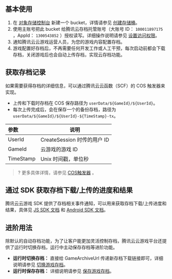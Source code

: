 ##  基本使用

1. 在 [对象存储控制台](https://console.cloud.tencent.com/cos5/bucket) 新建一个 bucket，详情请参见 [创建存储桶](https://cloud.tencent.com/document/product/436/13309)。
2. 使用主账号把此 bucket 给腾讯云存档托管账号（大账号 ID：  `100011897175` ，AppId：  `1300543852`  ）授权读写。详细操作说明请参见 [设置访问权限](https://cloud.tencent.com/document/product/436/13315#.E5.8D.95.E4.B8.AA.E6.8E.88.E6.9D.83)。
3. 通知腾讯云云游戏运营人员，为您的游戏内容配置存档。
4. 游戏配置好存档后，不再需要任何开发工作或人工干预，每次启动前都会下载存档，关闭游戏后也会自动上传存档，实现云存档功能。

## 获取存档记录
如果需要获得存档的详细信息，可以通过腾讯云云函数（SCF）的 COS 触发器来实现。
- 上传和下载时存档在 COS 保存路径为 `userData/${GameId}/${UserId}`。
- 每次上传完成后，会在保存一个的备份存档，路径为 `userData/${GameId}/${UserId}-${TimeStamp}-tx`。

| 参数      | 说明                        |
| :-------- | --------------------------- |
| UserId    | CreateSession 时传的用户 ID |
| GameId    | 云游戏的游戏 ID             |
| TimeStamp | Unix 时间戳，单位秒         |

>? 更多具体详情，请参见 [COS触发器](https://cloud.tencent.com/document/product/583/9707) 。

## 通过 SDK 获取存档下载/上传的进度和结果
腾讯云云游戏 SDK 提供了存档相关事件通知，可以用来获取存档下载/上传进度和结果，具体见 [JS SDK 文档](https://cloud.tencent.com/document/product/1162/46134) 和 [Android SDK 文档](https://cloud.tencent.com/document/product/1162/52326)。

## 进阶用法
除默认的自动存档功能，为了让客户能更加灵活控制存档，腾讯云云游戏平台还提供了运行时切换存档，运行中主动保存存档等进阶功能。

- **运行时切换存档：**
直接给 GameArchiveUrl 传递新存档下载链接即可，详细说明请参见 [切换游戏存档](https://cloud.tencent.com/document/product/1162/51775)。
- **运行时保存存档：**
  详细说明请参见 [保存游戏存档](https://cloud.tencent.com/document/product/1162/51776)。

